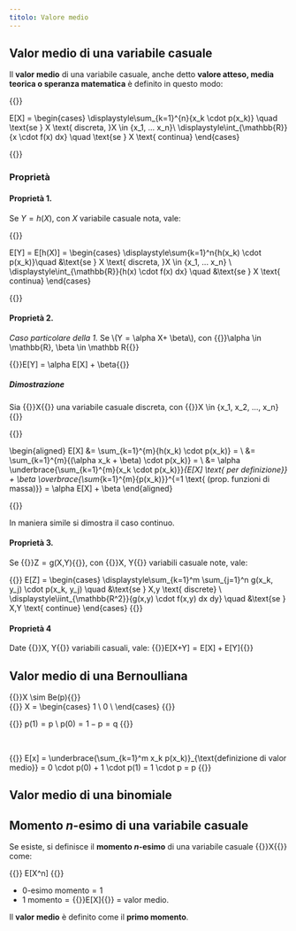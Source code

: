 ```yaml
---
titolo: Valore medio
---
```


## Valor medio di una variabile casuale

Il **valor medio** di una variabile casuale, anche detto **valore
atteso, media teorica o speranza matematica** è definito in questo
modo:

{{<katex display>}}

E[X] = \begin{cases}
\displaystyle\sum_{k=1}^{n}{x_k \cdot p(x_k)} \quad \text{se } X \text{ discreta, }X \in \{x_1, ... x_n\}\\
\displaystyle\int_{\mathbb{R}}{x \cdot f(x) dx} \quad \text{se } X \text{ continua}
\end{cases}

{{</katex>}}

### Proprietà

#### Proprietà 1.

Se *Y* = *h*(*X*), con *X* variabile casuale nota, vale:

{{<katex display>}}

E[Y] = E[h(X)] = \begin{cases}
\displaystyle\sum{k=1}^n{h(x_k) \cdot p(x_k)}\quad &\text{se } X \text{ discreta, }X \in \{x_1, ... x_n\} \\\
\displaystyle\int_{\mathbb{R}}{h(x) \cdot f(x) dx} \quad &\text{se } X \text{ continua}
\end{cases}

{{</katex>}}

#### Proprietà 2.

*Caso particolare della 1.* Se \\(Y = \alpha X+ \beta\\), con
{{<katex>}}\alpha \in \mathbb{R}, \beta \in \mathbb R{{</katex>}}

{{<katex>}}E[Y] = \alpha E[X] + \beta{{</katex>}}

##### Dimostrazione

Sia {{<katex>}}X{{</katex>}} una variabile casuale discreta, con {{<katex>}}X \in \{x_1, x_2, ..., x_n\}{{</katex>}}

{{<katex display>}}

\begin{aligned}
E[X] &= \sum_{k=1}^{m}{h(x_k) \cdot p(x_k)} = \\
&= \sum_{k=1}^{m}{(\alpha x_k + \beta) \cdot p(x_k)} = \\
&= \alpha \underbrace{\sum_{k=1}^{m}{x_k \cdot p(x_k)}}_{E[X] \text{ per definizione}} + \beta \overbrace{\sum_{k=1}^{m}{p(x_k)}}^{=1 \text{ (prop. funzioni di massa)}} = \alpha E[X] + \beta
\end{aligned}

{{</katex>}}

In maniera simile si dimostra il caso continuo.

#### Proprietà 3.

Se
{{<katex>}}Z = g(X,Y){{</katex>}},
con
{{<katex>}}X, Y{{</katex>}}
variabili casuale note, vale:

{{<katex>}}
E[Z]  =
\begin{cases}
    \displaystyle\sum_{k=1}^m \sum_{j=1}^n g(x_k, y_j) \cdot p(x_k, y_j) \quad
&\text{se } X,y \text{ discrete} \\\
\displaystyle\iint_{\mathbb{R^2}}{g(x,y) \cdot f(x,y) dx dy} \quad
&\text{se } X,Y \text{ continue}
\end{cases}
{{</katex>}}


#### Proprietà 4
Date {{<katex>}}X, Y{{</katex>}} variabili casuali, vale:
{{<katex display>}}E[X+Y] = E[X] + E[Y]{{</katex>}}

## Valor medio di una Bernoulliana

{{<katex>}}X \sim Be(p){{</katex>}}
<br>
{{<katex>}}
X = \begin{cases}
1 \\
0 \\
\end{cases}
{{</katex>}}

{{<katex>}}
p(1) = p \\
p(0) = 1 − p = q
{{</katex>}}

<br>

{{<katex display>}}
E[x] = \underbrace{\sum_{k=1}^m x_k p(x_k)}_{\text{definizione di valor medio}} = 0 \cdot p(0) + 1 \cdot p(1) = 1 \cdot p = p
{{</katex>}}

## Valor medio di una binomiale

## Momento *n*-esimo di una variabile casuale

Se esiste, si definisce il **momento *n*-esimo** di una variabile casuale
{{<katex>}}X{{</katex>}} come:

{{<katex display>}}
E[X^n]
{{</katex>}}

- 0-esimo momento = 1
- 1 momento = {{<katex>}}E[X]{{</katex>}} = valor medio.

Il **valor medio** è definito come il **primo momento**.
